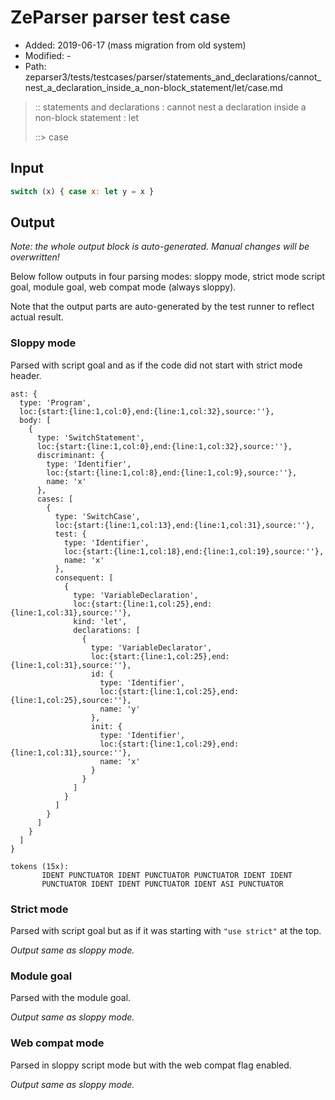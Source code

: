 # ZeParser parser test case

- Added: 2019-06-17 (mass migration from old system)
- Modified: -
- Path: zeparser3/tests/testcases/parser/statements_and_declarations/cannot_nest_a_declaration_inside_a_non-block_statement/let/case.md

> :: statements and declarations : cannot nest a declaration inside a non-block statement : let
>
> ::> case

## Input

`````js
switch (x) { case x: let y = x }
`````

## Output

_Note: the whole output block is auto-generated. Manual changes will be overwritten!_

Below follow outputs in four parsing modes: sloppy mode, strict mode script goal, module goal, web compat mode (always sloppy).

Note that the output parts are auto-generated by the test runner to reflect actual result.

### Sloppy mode

Parsed with script goal and as if the code did not start with strict mode header.

`````
ast: {
  type: 'Program',
  loc:{start:{line:1,col:0},end:{line:1,col:32},source:''},
  body: [
    {
      type: 'SwitchStatement',
      loc:{start:{line:1,col:0},end:{line:1,col:32},source:''},
      discriminant: {
        type: 'Identifier',
        loc:{start:{line:1,col:8},end:{line:1,col:9},source:''},
        name: 'x'
      },
      cases: [
        {
          type: 'SwitchCase',
          loc:{start:{line:1,col:13},end:{line:1,col:31},source:''},
          test: {
            type: 'Identifier',
            loc:{start:{line:1,col:18},end:{line:1,col:19},source:''},
            name: 'x'
          },
          consequent: [
            {
              type: 'VariableDeclaration',
              loc:{start:{line:1,col:25},end:{line:1,col:31},source:''},
              kind: 'let',
              declarations: [
                {
                  type: 'VariableDeclarator',
                  loc:{start:{line:1,col:25},end:{line:1,col:31},source:''},
                  id: {
                    type: 'Identifier',
                    loc:{start:{line:1,col:25},end:{line:1,col:25},source:''},
                    name: 'y'
                  },
                  init: {
                    type: 'Identifier',
                    loc:{start:{line:1,col:29},end:{line:1,col:31},source:''},
                    name: 'x'
                  }
                }
              ]
            }
          ]
        }
      ]
    }
  ]
}

tokens (15x):
       IDENT PUNCTUATOR IDENT PUNCTUATOR PUNCTUATOR IDENT IDENT
       PUNCTUATOR IDENT IDENT PUNCTUATOR IDENT ASI PUNCTUATOR
`````

### Strict mode

Parsed with script goal but as if it was starting with `"use strict"` at the top.

_Output same as sloppy mode._

### Module goal

Parsed with the module goal.

_Output same as sloppy mode._

### Web compat mode

Parsed in sloppy script mode but with the web compat flag enabled.

_Output same as sloppy mode._
